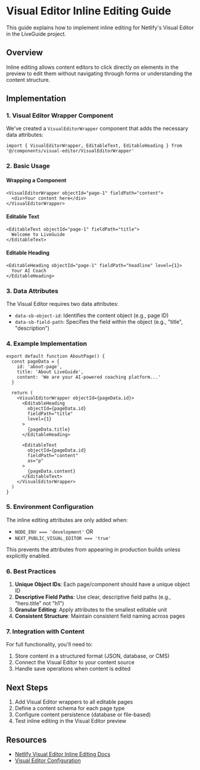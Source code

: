 # Visual Editor Inline Editing Guide

This guide explains how to implement inline editing for Netlify's Visual Editor in the LiveGuide project.

## Overview

Inline editing allows content editors to click directly on elements in the preview to edit them without navigating through forms or understanding the content structure.

## Implementation

### 1. Visual Editor Wrapper Component

We've created a `VisualEditorWrapper` component that adds the necessary data attributes:

```tsx
import { VisualEditorWrapper, EditableText, EditableHeading } from '@/components/visual-editor/VisualEditorWrapper'
```

### 2. Basic Usage

#### Wrapping a Component
```tsx
<VisualEditorWrapper objectId="page-1" fieldPath="content">
  <div>Your content here</div>
</VisualEditorWrapper>
```

#### Editable Text
```tsx
<EditableText objectId="page-1" fieldPath="title">
  Welcome to LiveGuide
</EditableText>
```

#### Editable Heading
```tsx
<EditableHeading objectId="page-1" fieldPath="headline" level={1}>
  Your AI Coach
</EditableHeading>
```

### 3. Data Attributes

The Visual Editor requires two data attributes:

- `data-sb-object-id`: Identifies the content object (e.g., page ID)
- `data-sb-field-path`: Specifies the field within the object (e.g., "title", "description")

### 4. Example Implementation

```tsx
export default function AboutPage() {
  const pageData = {
    id: 'about-page',
    title: 'About LiveGuide',
    content: 'We are your AI-powered coaching platform...'
  }

  return (
    <VisualEditorWrapper objectId={pageData.id}>
      <EditableHeading 
        objectId={pageData.id} 
        fieldPath="title" 
        level={1}
      >
        {pageData.title}
      </EditableHeading>
      
      <EditableText 
        objectId={pageData.id} 
        fieldPath="content"
        as="p"
      >
        {pageData.content}
      </EditableText>
    </VisualEditorWrapper>
  )
}
```

### 5. Environment Configuration

The inline editing attributes are only added when:
- `NODE_ENV === 'development'` OR
- `NEXT_PUBLIC_VISUAL_EDITOR === 'true'`

This prevents the attributes from appearing in production builds unless explicitly enabled.

### 6. Best Practices

1. **Unique Object IDs**: Each page/component should have a unique object ID
2. **Descriptive Field Paths**: Use clear, descriptive field paths (e.g., "hero.title" not "h1")
3. **Granular Editing**: Apply attributes to the smallest editable unit
4. **Consistent Structure**: Maintain consistent field naming across pages

### 7. Integration with Content

For full functionality, you'll need to:

1. Store content in a structured format (JSON, database, or CMS)
2. Connect the Visual Editor to your content source
3. Handle save operations when content is edited

## Next Steps

1. Add Visual Editor wrappers to all editable pages
2. Define a content schema for each page type
3. Configure content persistence (database or file-based)
4. Test inline editing in the Visual Editor preview

## Resources

- [Netlify Visual Editor Inline Editing Docs](https://docs.netlify.com/visual-editor/visual-editing/inline-editor/)
- [Visual Editor Configuration](https://docs.netlify.com/visual-editor/configuration/)
